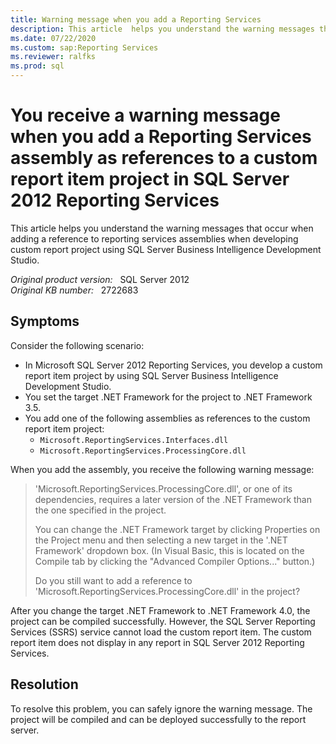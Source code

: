 ```yaml
---
title: Warning message when you add a Reporting Services
description: This article  helps you understand the warning messages that occur when adding a reference to reporting services assemblies when developing custom report project using SQL Server Business Intelligence Development Studio.
ms.date: 07/22/2020
ms.custom: sap:Reporting Services
ms.reviewer: ralfks
ms.prod: sql
---
```

# You receive a warning message when you add a Reporting Services assembly as references to a custom report item project in SQL Server 2012 Reporting Services

This article  helps you understand the warning messages that occur when adding a reference to reporting services assemblies when developing custom report project using SQL Server Business Intelligence Development Studio.

_Original product version:_ &nbsp; SQL Server 2012  
_Original KB number:_ &nbsp; 2722683

## Symptoms

Consider the following scenario:

- In Microsoft SQL Server 2012 Reporting Services, you develop a custom report item project by using SQL Server Business Intelligence Development Studio.
- You set the target .NET Framework for the project to .NET Framework 3.5.
- You add one of the following assemblies as references to the custom report item project:
  - `Microsoft.ReportingServices.Interfaces.dll`  
  - `Microsoft.ReportingServices.ProcessingCore.dll`

When you add the assembly, you receive the following warning message:

> 'Microsoft.ReportingServices.ProcessingCore.dll', or one of its dependencies, requires a later version of the .NET Framework than the one specified in the project.  
>
> You can change the .NET Framework target by clicking Properties on the Project menu and then selecting a new target in the '.NET Framework' dropdown box. (In Visual Basic, this is located on the Compile tab by clicking the "Advanced Compiler Options..." button.)  
>
> Do you still want to add a reference to 'Microsoft.ReportingServices.ProcessingCore.dll' in the project?

After you change the target .NET Framework to .NET Framework 4.0, the project can be compiled successfully. However, the SQL Server Reporting Services (SSRS) service cannot load the custom report item. The custom report item does not display in any report in SQL Server 2012 Reporting Services.

## Resolution

To resolve this problem, you can safely ignore the warning message. The project will be compiled and can be deployed successfully to the report server.
